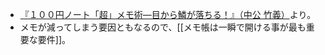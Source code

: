 - [『１００円ノート「超」メモ術―目から鱗が落ちる！』（中公 竹義）](https://scrapbox.io/bsc/%E3%80%8E%EF%BC%91%EF%BC%90%EF%BC%90%E5%86%86%E3%83%8E%E3%83%BC%E3%83%88%E3%80%8C%E8%B6%85%E3%80%8D%E3%83%A1%E3%83%A2%E8%A1%93%E2%80%95%E7%9B%AE%E3%81%8B%E3%82%89%E9%B1%97%E3%81%8B%E3%82%99%E8%90%BD%E3%81%A1%E3%82%8B%EF%BC%81%E3%80%8F%EF%BC%88%E4%B8%AD%E5%85%AC_%E7%AB%B9%E7%BE%A9%EF%BC%89)より。
- メモが減ってしまう要因ともなるので、[[メモ帳は一瞬で開ける事が最も重要な要件]]。